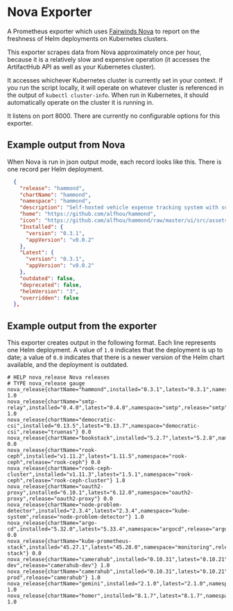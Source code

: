 # Nova Exporter

A Prometheus exporter which uses [Fairwinds Nova](https://github.com/FairwindsOps/nova) to report on the freshness of Helm deployments on Kubernetes
clusters.

This exporter scrapes data from Nova approximately once per hour, because it is a relatively slow and expensive operation (it accesses the
ArtifactHub API as well as your Kubernetes cluster).

It accesses whichever Kubernetes cluster is currently set in your context. If you run the script locally, it will operate on whatever cluster
is referenced in the output of `kubectl cluster-info`. When run in Kubernetes, it should automatically operate on the cluster it is running in.

It listens on port 8000. There are currently no configurable options for this exporter.

## Example output from Nova

When Nova is run in json output mode, each record looks like this. There is one record per Helm deployment.

```json
  {
    "release": "hammond",
    "chartName": "hammond",
    "namespace": "hammond",
    "description": "Self-hosted vehicle expense tracking system with support for multiple users",
    "home": "https://github.com/alfhou/hammond",
    "icon": "https://github.com/alfhou/hammond/raw/master/ui/src/assets/images/logo.png",
    "Installed": {
      "version": "0.3.1",
      "appVersion": "v0.0.2"
    },
    "Latest": {
      "version": "0.3.1",
      "appVersion": "v0.0.2"
    },
    "outdated": false,
    "deprecated": false,
    "helmVersion": "3",
    "overridden": false
  },
```

## Example output from the exporter

This exporter creates output in the following format. Each line represents one Helm deployment.
A value of `1.0` indicates that the deployment is up to date; a value of `0.0` indicates that there is a newer
version of the Helm chart available, and the deployment is outdated.

```
# HELP nova_release Nova releases
# TYPE nova_release gauge
nova_release{chartName="hammond",installed="0.3.1",latest="0.3.1",namespace="hammond",release="hammond"} 1.0
nova_release{chartName="smtp-relay",installed="0.4.0",latest="0.4.0",namespace="smtp",release="smtp"} 1.0
nova_release{chartName="democratic-csi",installed="0.13.5",latest="0.13.7",namespace="democratic-csi",release="truenas"} 0.0
nova_release{chartName="bookstack",installed="5.2.7",latest="5.2.8",namespace="bookstack",release="bookstack"} 0.0
nova_release{chartName="rook-ceph",installed="v1.11.2",latest="1.11.5",namespace="rook-ceph",release="rook-ceph"} 0.0
nova_release{chartName="rook-ceph-cluster",installed="v1.11.3",latest="1.5.1",namespace="rook-ceph",release="rook-ceph-cluster"} 1.0
nova_release{chartName="oauth2-proxy",installed="6.10.1",latest="6.12.0",namespace="oauth2-proxy",release="oauth2-proxy"} 0.0
nova_release{chartName="node-problem-detector",installed="2.3.4",latest="2.3.4",namespace="kube-system",release="node-problem-detector"} 1.0
nova_release{chartName="argo-cd",installed="5.32.0",latest="5.33.4",namespace="argocd",release="argocd"} 0.0
nova_release{chartName="kube-prometheus-stack",installed="45.27.1",latest="45.28.0",namespace="monitoring",release="prometheus-stack"} 0.0
nova_release{chartName="camerahub",installed="0.10.31",latest="0.10.21",namespace="camerahub-dev",release="camerahub-dev"} 1.0
nova_release{chartName="camerahub",installed="0.10.31",latest="0.10.21",namespace="camerahub-prod",release="camerahub"} 1.0
nova_release{chartName="gemini",installed="2.1.0",latest="2.1.0",namespace="gemini",release="gemini"} 1.0
nova_release{chartName="homer",installed="8.1.7",latest="8.1.7",namespace="homer",release="homer"} 1.0
```
